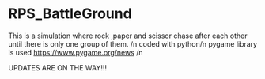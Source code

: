 # RPS_BattleGround

This is a simulation where rock ,paper and scissor chase after each other until there is only one group of them. /n
coded with python/n
pygame library is used  https://www.pygame.org/news   /n

UPDATES ARE ON THE WAY!!!

